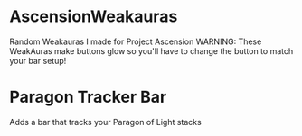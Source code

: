 # AscensionWeakauras
Random Weakauras I made for Project Ascension
WARNING: These WeakAuras make buttons glow so you'll have to change the button to match your bar setup!
# Paragon Tracker Bar
Adds a bar that tracks your Paragon of Light stacks
